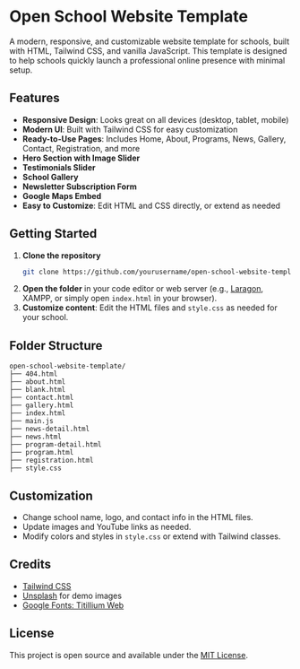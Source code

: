 # Open School Website Template

A modern, responsive, and customizable website template for schools, built with HTML, Tailwind CSS, and vanilla JavaScript. This template is designed to help schools quickly launch a professional online presence with minimal setup.

## Features

- **Responsive Design**: Looks great on all devices (desktop, tablet, mobile)
- **Modern UI**: Built with Tailwind CSS for easy customization
- **Ready-to-Use Pages**: Includes Home, About, Programs, News, Gallery, Contact, Registration, and more
- **Hero Section with Image Slider**
- **Testimonials Slider**
- **School Gallery**
- **Newsletter Subscription Form**
- **Google Maps Embed**
- **Easy to Customize**: Edit HTML and CSS directly, or extend as needed

## Getting Started

1. **Clone the repository**
   ```sh
   git clone https://github.com/yourusername/open-school-website-template.git
   ```
2. **Open the folder** in your code editor or web server (e.g., [Laragon](https://laragon.org/), XAMPP, or simply open `index.html` in your browser).
3. **Customize content**: Edit the HTML files and `style.css` as needed for your school.

## Folder Structure

```
open-school-website-template/
├── 404.html
├── about.html
├── blank.html
├── contact.html
├── gallery.html
├── index.html
├── main.js
├── news-detail.html
├── news.html
├── program-detail.html
├── program.html
├── registration.html
├── style.css
```

## Customization
- Change school name, logo, and contact info in the HTML files.
- Update images and YouTube links as needed.
- Modify colors and styles in `style.css` or extend with Tailwind classes.

## Credits
- [Tailwind CSS](https://tailwindcss.com/)
- [Unsplash](https://unsplash.com/) for demo images
- [Google Fonts: Titillium Web](https://fonts.google.com/specimen/Titillium+Web)

## License

This project is open source and available under the [MIT License](LICENSE).
